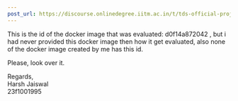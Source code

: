 ```yaml
---
post_url: https://discourse.onlinedegree.iitm.ac.in/t/tds-official-project1-discrepencies/171141/21
---
```

This is the id of the docker image that was evaluated: d0f14a872042 , but i had never provided this docker image then how it get evaluated, also none of the docker image created by me has this id.

Please, look over it.

Regards,  
Harsh Jaiswal  
23f1001995